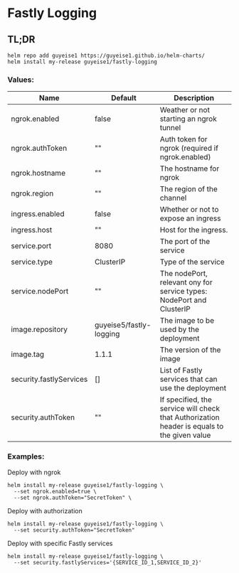 # Fastly Logging

## TL;DR

```console
helm repo add guyeise1 https://guyeise1.github.io/helm-charts/
helm install my-release guyeise1/fastly-logging
```

### Values:
| Name                    | Default                 | Description                                                                                 |  
|-------------------------|-------------------------|---------------------------------------------------------------------------------------------|
| ngrok.enabled           | false                   | Weather or not starting an ngrok tunnel                                                     |
| ngrok.authToken         | ""                      | Auth token for ngrok (required if ngrok.enabled)                                            |
| ngrok.hostname          | ""                      | The hostname for ngrok                                                                      |
| ngrok.region            | ""                      | The region of the channel                                                                   |
| ingress.enabled         | false                   | Whether or not to expose an ingress                                                         |
| ingress.host            | ""                      | Host for the ingress.                                                                       |
| service.port            | 8080                    | The port of the service                                                                     |
| service.type            | ClusterIP               | Type of the service                                                                         |
| service.nodePort        | ""                      | The nodePort, relevant ony for service types:  NodePort and ClusterIP                       |
| image.repository        | guyeise5/fastly-logging | The image to be used by the deployment                                                      |
| image.tag               | 1.1.1                   | The version of the image                                                                    |
| security.fastlyServices | []                      | List of Fastly services that can use the deployment                                         |
| security.authToken      | ""                      | If specified, the service will check that Authorization header is equals to the given value |

### Examples:

Deploy with ngrok
```console
helm install my-release guyeise1/fastly-logging \
  --set ngrok.enabled=true \ 
  --set ngrok.authToken="SecretToken" \
```

Deploy with authorization
```console
helm install my-release guyeise1/fastly-logging \
  --set security.authToken="SecretToken"
```

Deploy with specific Fastly services 
```console
helm install my-release guyeise1/fastly-logging \
  --set security.fastlyServices='{SERVICE_ID_1,SERVICE_ID_2}'
```


